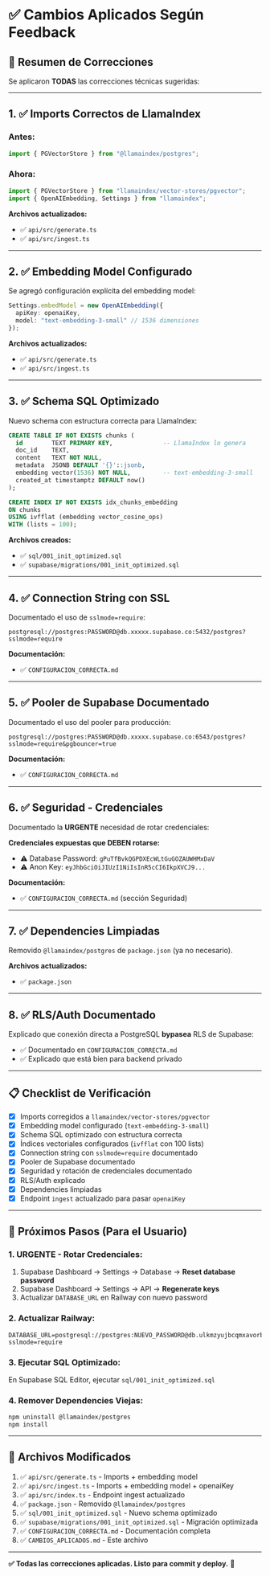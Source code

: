 # ✅ Cambios Aplicados Según Feedback

## 🎯 Resumen de Correcciones

Se aplicaron **TODAS** las correcciones técnicas sugeridas:

---

## 1. ✅ Imports Correctos de LlamaIndex

### **Antes:**
```typescript
import { PGVectorStore } from "@llamaindex/postgres";
```

### **Ahora:**
```typescript
import { PGVectorStore } from "llamaindex/vector-stores/pgvector";
import { OpenAIEmbedding, Settings } from "llamaindex";
```

**Archivos actualizados:**
- ✅ `api/src/generate.ts`
- ✅ `api/src/ingest.ts`

---

## 2. ✅ Embedding Model Configurado

Se agregó configuración explícita del embedding model:

```typescript
Settings.embedModel = new OpenAIEmbedding({
  apiKey: openaiKey,
  model: "text-embedding-3-small" // 1536 dimensiones
});
```

**Archivos actualizados:**
- ✅ `api/src/generate.ts`
- ✅ `api/src/ingest.ts`

---

## 3. ✅ Schema SQL Optimizado

Nuevo schema con estructura correcta para LlamaIndex:

```sql
CREATE TABLE IF NOT EXISTS chunks (
  id        TEXT PRIMARY KEY,              -- LlamaIndex lo genera
  doc_id    TEXT,                          
  content   TEXT NOT NULL,                 
  metadata  JSONB DEFAULT '{}'::jsonb,    
  embedding vector(1536) NOT NULL,         -- text-embedding-3-small
  created_at timestamptz DEFAULT now()
);

CREATE INDEX IF NOT EXISTS idx_chunks_embedding
ON chunks
USING ivfflat (embedding vector_cosine_ops) 
WITH (lists = 100);
```

**Archivos creados:**
- ✅ `sql/001_init_optimized.sql`
- ✅ `supabase/migrations/001_init_optimized.sql`

---

## 4. ✅ Connection String con SSL

Documentado el uso de `sslmode=require`:

```
postgresql://postgres:PASSWORD@db.xxxxx.supabase.co:5432/postgres?sslmode=require
```

**Documentación:**
- ✅ `CONFIGURACION_CORRECTA.md`

---

## 5. ✅ Pooler de Supabase Documentado

Documentado el uso del pooler para producción:

```
postgresql://postgres:PASSWORD@db.xxxxx.supabase.co:6543/postgres?sslmode=require&pgbouncer=true
```

**Documentación:**
- ✅ `CONFIGURACION_CORRECTA.md`

---

## 6. ✅ Seguridad - Credenciales

Documentado la **URGENTE** necesidad de rotar credenciales:

**Credenciales expuestas que DEBEN rotarse:**
- ⚠️ Database Password: `gPuTfBvkQGPDXEcWLtGuGOZAUWHMxDaV`
- ⚠️ Anon Key: `eyJhbGciOiJIUzI1NiIsInR5cCI6IkpXVCJ9...`

**Documentación:**
- ✅ `CONFIGURACION_CORRECTA.md` (sección Seguridad)

---

## 7. ✅ Dependencies Limpiadas

Removido `@llamaindex/postgres` de `package.json` (ya no necesario).

**Archivos actualizados:**
- ✅ `package.json`

---

## 8. ✅ RLS/Auth Documentado

Explicado que conexión directa a PostgreSQL **bypasea** RLS de Supabase:

- ✅ Documentado en `CONFIGURACION_CORRECTA.md`
- ✅ Explicado que está bien para backend privado

---

## 📋 Checklist de Verificación

- [x] Imports corregidos a `llamaindex/vector-stores/pgvector`
- [x] Embedding model configurado (`text-embedding-3-small`)
- [x] Schema SQL optimizado con estructura correcta
- [x] Índices vectoriales configurados (`ivfflat` con 100 lists)
- [x] Connection string con `sslmode=require` documentado
- [x] Pooler de Supabase documentado
- [x] Seguridad y rotación de credenciales documentado
- [x] RLS/Auth explicado
- [x] Dependencies limpiadas
- [x] Endpoint `ingest` actualizado para pasar `openaiKey`

---

## 🚀 Próximos Pasos (Para el Usuario)

### **1. URGENTE - Rotar Credenciales:**
1. Supabase Dashboard → Settings → Database → **Reset database password**
2. Supabase Dashboard → Settings → API → **Regenerate keys**
3. Actualizar `DATABASE_URL` en Railway con nuevo password

### **2. Actualizar Railway:**
```
DATABASE_URL=postgresql://postgres:NUEVO_PASSWORD@db.ulkmzyujbcqmxavorbbu.supabase.co:5432/postgres?sslmode=require
```

### **3. Ejecutar SQL Optimizado:**
En Supabase SQL Editor, ejecutar `sql/001_init_optimized.sql`

### **4. Remover Dependencies Viejas:**
```bash
npm uninstall @llamaindex/postgres
npm install
```

---

## 📁 Archivos Modificados

1. ✅ `api/src/generate.ts` - Imports + embedding model
2. ✅ `api/src/ingest.ts` - Imports + embedding model + openaiKey
3. ✅ `api/src/index.ts` - Endpoint ingest actualizado
4. ✅ `package.json` - Removido `@llamaindex/postgres`
5. ✅ `sql/001_init_optimized.sql` - Nuevo schema optimizado
6. ✅ `supabase/migrations/001_init_optimized.sql` - Migración optimizada
7. ✅ `CONFIGURACION_CORRECTA.md` - Documentación completa
8. ✅ `CAMBIOS_APLICADOS.md` - Este archivo

---

**✅ Todas las correcciones aplicadas. Listo para commit y deploy.** 🚀
